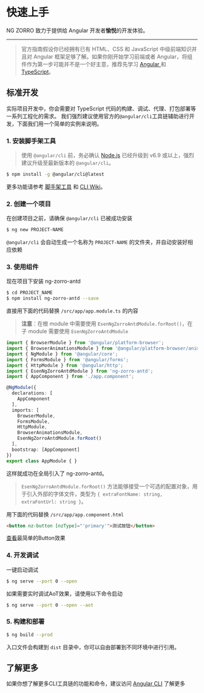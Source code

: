 快速上手
===
NG ZORRO 致力于提供给 Angular 开发者**愉悦**的开发体验。

---
> 官方指南假设你已经拥有已有 HTML、CSS 和 JavaScript 中级前端知识并且对 Angular 框架足够了解。如果你刚开始学习前端或者 Angular，将组件作为第一步可能并不是一个好主意，推荐先学习 <a href="http://www.angular.cn" target="_blank"> Angular </a> 和 <a href="https://www.typescriptlang.org/" target="_blank"> TypeScript</a>。


## 标准开发

实际项目开发中，你会需要对 TypeScript 代码的构建、调试、代理、打包部署等一系列工程化的需求。
我们强烈建议使用官方的`@angular/cli`工具链辅助进行开发，下面我们用一个简单的实例来说明。

### 1. 安装脚手架工具

> 使用 `@angular/cli` 前，务必确认 [Node.js](https://nodejs.org/en/) 已经升级到 v6.9 或以上，强烈建议升级至最新版本的 `@angular/cli`。

```bash
$ npm install -g @angular/cli@latest
```

更多功能请参考 [脚手架工具](https://github.com/angular/angular-cli) 和 [CLI Wiki](https://github.com/angular/angular-cli/wiki)。

### 2. 创建一个项目

在创建项目之前，请确保 `@angular/cli` 已被成功安装
```bash
$ ng new PROJECT-NAME
```

`@angular/cli` 会自动生成一个名称为 `PROJECT-NAME` 的文件夹，并自动安装好相应依赖

### 3. 使用组件

现在项目下安装 ng-zorro-antd
```bash
$ cd PROJECT_NAME
$ npm install ng-zorro-antd --save
```

直接用下面的代码替换 `/src/app/app.module.ts` 的内容

> **注意**：在根 module 中需要使用 `EsenNgZorroAntdModule.forRoot()`，在子 module 需要使用 `EsenNgZorroAntdModule` 

```typescript
import { BrowserModule } from '@angular/platform-browser';
import { BrowserAnimationsModule } from '@angular/platform-browser/animations';
import { NgModule } from '@angular/core';
import { FormsModule } from '@angular/forms';
import { HttpModule } from '@angular/http';
import { EsenNgZorroAntdModule } from 'ng-zorro-antd';
import { AppComponent } from './app.component';

@NgModule({
  declarations: [
    AppComponent
  ],
  imports: [
    BrowserModule,
    FormsModule,
    HttpModule,
    BrowserAnimationsModule,
    EsenNgZorroAntdModule.forRoot()
  ],
  bootstrap: [AppComponent]
})
export class AppModule { }

```
这样就成功在全局引入了 ng-zorro-antd。

> `EsenNgZorroAntdModule.forRoot()` 方法能够接受一个可选的配置对象，用于引入外部的字体文件，类型为 `{ extraFontName: string, extraFontUrl: string }`。

用下面的代码替换 `/src/app/app.component.html`

```html
<button nz-button [nzType]="'primary'">测试按钮</button>
```
[查看](#/components/button)最简单的Button效果


### 4. 开发调试

一键启动调试

```bash
$ ng serve --port 0 --open
```

如果需要实时调试AoT效果，请使用以下命令启动

```bash
$ ng serve --port 0 --open --aot
```

### 5. 构建和部署

```bash
$ ng build --prod
```

入口文件会构建到 `dist` 目录中，你可以自由部署到不同环境中进行引用。



## 了解更多

如果你想了解更多CLI工具链的功能和命令，建议访问 [Angular CLI](https://github.com/angular/angular-cli) 了解更多
